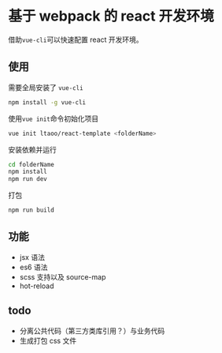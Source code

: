 # 基于 webpack 的 react 开发环境

借助`vue-cli`可以快速配置 react 开发环境。

## 使用

需要全局安装了 `vue-cli`
```bash
npm install -g vue-cli
```
使用`vue init`命令初始化项目
```bash
vue init ltaoo/react-template <folderName>
```

安装依赖并运行
```bash
cd folderName
npm install
npm run dev
```

打包
```bash
npm run build
```

## 功能

- jsx 语法
- es6 语法
- scss 支持以及 source-map
- hot-reload

## todo
- 分离公共代码（第三方类库引用？）与业务代码
- 生成打包 css 文件